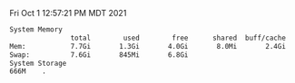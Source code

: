 Fri Oct  1 12:57:21 PM MDT 2021
```bash
System Memory
               total        used        free      shared  buff/cache   available
Mem:           7.7Gi       1.3Gi       4.0Gi       8.0Mi       2.4Gi       6.0Gi
Swap:          7.6Gi       845Mi       6.8Gi
System Storage
666M	.
```
```bash
